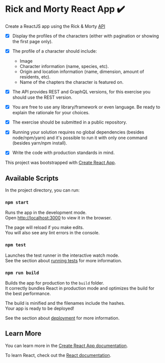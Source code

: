 # Rick and Morty React App :heavy_check_mark:

Create a ReactJS app using the Rick & Morty [API](rickandmortyapi.com)
* [X] Display the profiles of the characters (either with pagination or showing the first page only).
* [X] The profile of a character should include:
      <ul>
        <li>Image</li>
        <li>Character information (name, species, etc).</li>
        <li>Origin and location information (name, dimension, amount of residents, etc).</li>
        <li>Name of the chapters the character is featured on.</li>
      </ul>
* [X] The API provides REST and GraphQL versions, for this exercise you should use the REST version.
* [X] You are free to use any library/framework or even language. Be ready to explain the rationale for your choices.
* [X] The exercise should be submitted in a public repository.
* [X]  Running your solution requires no global dependencies (besides node/npm/yarn) and it's possible to run it with only one command (besides yarn/npm install).
* [X] Write the code with production standards in mind.


This project was bootstrapped with [Create React App](https://github.com/facebook/create-react-app).

## Available Scripts

In the project directory, you can run:

### `npm start`

Runs the app in the development mode.\
Open [http://localhost:3000](http://localhost:3000) to view it in the browser.

The page will reload if you make edits.\
You will also see any lint errors in the console.

### `npm test`

Launches the test runner in the interactive watch mode.\
See the section about [running tests](https://facebook.github.io/create-react-app/docs/running-tests) for more information.

### `npm run build`

Builds the app for production to the `build` folder.\
It correctly bundles React in production mode and optimizes the build for the best performance.

The build is minified and the filenames include the hashes.\
Your app is ready to be deployed!

See the section about [deployment](https://facebook.github.io/create-react-app/docs/deployment) for more information.

## Learn More

You can learn more in the [Create React App documentation](https://facebook.github.io/create-react-app/docs/getting-started).

To learn React, check out the [React documentation](https://reactjs.org/).
